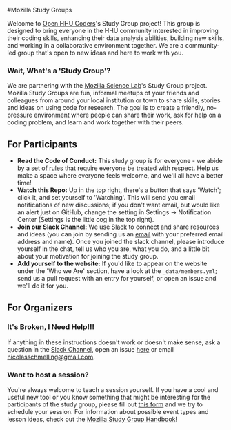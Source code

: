 #Mozilla Study Groups

Welcome to [Open HHU Coders](https://openhhucoders.github.io/studyGroup/)'s Study Group project! This group is designed to bring everyone in the HHU community interested in improving their coding skills, enhancing their data analysis abilities, building new skills, and working in a collaborative environment together. We are a community-led group that's open to new ideas and here to work with you.

### Wait, What's a 'Study Group'?

We are partnering with the [Mozilla Science Lab](https://www.mozillascience.org/)'s Study Group project. Mozilla Study Groups are fun, informal meetups of your friends and colleagues from around your local institution or town to share skills, stories and ideas on using code for research. The goal is to create a friendly, no-pressure environment where people can share their work, ask for help on a coding problem, and learn and work together with their peers.

## For Participants
* **Read the Code of Conduct:** This study group is for everyone - we abide by a [set of rules](https://www.mozillascience.org/code-of-conduct/) that require everyone be treated with respect. Help us make a space where everyone feels welcome, and we'll all have a better time!
* **Watch this Repo:** Up in the top right, there's a button that says 'Watch'; click it, and set yourself to 'Watching'. This will send you email notifications of new discussions; if you don't want email, but would like an alert just on GitHub, change the setting in Settings -> Notification Center (Settings is the little cog in the top right).
* **Join our Slack Channel:** We use [Slack]() to connect and share resources and ideas (you can join by sending us an [email](mailto:nicolasschmelling@gmail.com) with your preferred email address and name). Once you joined the slack channel, please introduce yourself in the chat, tell us who you are, what you do, and a little bit about your motivation for joining the study group.
* **Add yourself to the website:** If you'd like to appear on the website under the 'Who we Are' section, have a look at the `_data/members.yml`; send us a pull request with an entry for yourself, or open an issue and we'll do it for you.

## For Organizers
### It's Broken, I Need Help!!!

If anything in these instructions doesn't work or doesn't make sense, ask a question in the [Slack Channel](), open an issue [here](https://github.com/openhhucoders/studyGroup/issues) or email nicolasschmelling@gmail.com.

### Want to host a session?
You're always welcome to teach a session yourself. If you have a cool and useful new tool or you know something that might be interesting for the participants of the study group, please fill out [this form](https://goo.gl/forms/m77GKYWbXxtYAFYw2) and we try to schedule your session. For information about possible event types and lesson ideas, check out the [Mozilla Study Group Handbook](http://mozillascience.github.io/studyGroupHandbook/event-types.html)!
